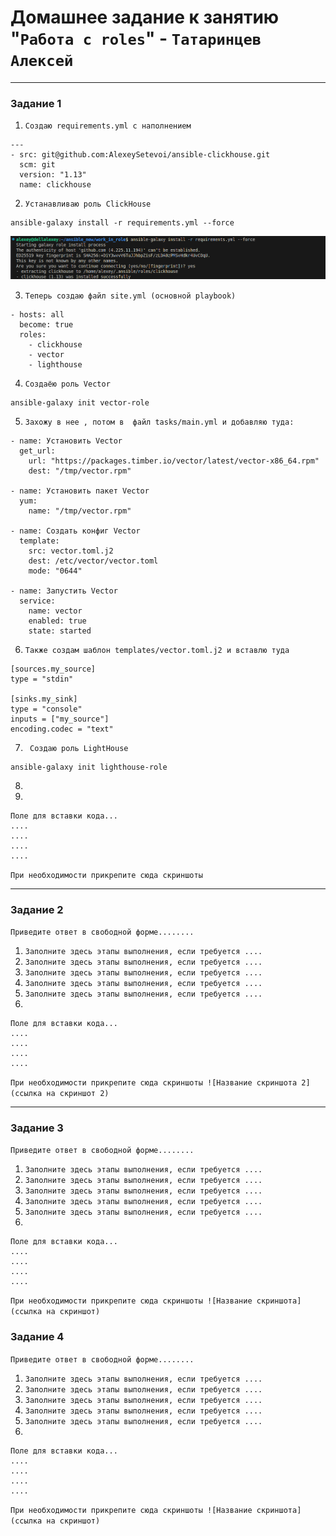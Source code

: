 # Домашнее задание к занятию "`Работа с roles`" - `Татаринцев Алексей`

---

### Задание 1

1. `Создаю requirements.yml с наполнением`
```
---
- src: git@github.com:AlexeySetevoi/ansible-clickhouse.git
  scm: git
  version: "1.13"
  name: clickhouse

```

2. `Устанавливаю роль ClickHouse`
```
ansible-galaxy install -r requirements.yml --force

```
![1](https://github.com/Foxbeerxxx/work_in_role/blob/main/img/img1.png)

3. `Теперь создаю файл site.yml (основной playbook)`
```
- hosts: all
  become: true
  roles:
    - clickhouse
    - vector
    - lighthouse

```

4. `Создаёю роль Vector`
```
ansible-galaxy init vector-role

```

5. `Захожу в нее , потом в  файл tasks/main.yml и добавляю туда:`

```
- name: Установить Vector
  get_url:
    url: "https://packages.timber.io/vector/latest/vector-x86_64.rpm"
    dest: "/tmp/vector.rpm"

- name: Установить пакет Vector
  yum:
    name: "/tmp/vector.rpm"

- name: Создать конфиг Vector
  template:
    src: vector.toml.j2
    dest: /etc/vector/vector.toml
    mode: "0644"

- name: Запустить Vector
  service:
    name: vector
    enabled: true
    state: started

```
6. `Также создам шаблон templates/vector.toml.j2 и вставлю туда`

```
[sources.my_source]
type = "stdin"

[sinks.my_sink]
type = "console"
inputs = ["my_source"]
encoding.codec = "text"
```

7. ` Создаю роль LightHouse`
```
ansible-galaxy init lighthouse-role

```

8. ` `
9. ` `









```
Поле для вставки кода...
....
....
....
....
```

`При необходимости прикрепитe сюда скриншоты
`


---

### Задание 2

`Приведите ответ в свободной форме........`

1. `Заполните здесь этапы выполнения, если требуется ....`
2. `Заполните здесь этапы выполнения, если требуется ....`
3. `Заполните здесь этапы выполнения, если требуется ....`
4. `Заполните здесь этапы выполнения, если требуется ....`
5. `Заполните здесь этапы выполнения, если требуется ....`
6. 

```
Поле для вставки кода...
....
....
....
....
```

`При необходимости прикрепитe сюда скриншоты
![Название скриншота 2](ссылка на скриншот 2)`


---

### Задание 3

`Приведите ответ в свободной форме........`

1. `Заполните здесь этапы выполнения, если требуется ....`
2. `Заполните здесь этапы выполнения, если требуется ....`
3. `Заполните здесь этапы выполнения, если требуется ....`
4. `Заполните здесь этапы выполнения, если требуется ....`
5. `Заполните здесь этапы выполнения, если требуется ....`
6. 

```
Поле для вставки кода...
....
....
....
....
```

`При необходимости прикрепитe сюда скриншоты
![Название скриншота](ссылка на скриншот)`

### Задание 4

`Приведите ответ в свободной форме........`

1. `Заполните здесь этапы выполнения, если требуется ....`
2. `Заполните здесь этапы выполнения, если требуется ....`
3. `Заполните здесь этапы выполнения, если требуется ....`
4. `Заполните здесь этапы выполнения, если требуется ....`
5. `Заполните здесь этапы выполнения, если требуется ....`
6. 

```
Поле для вставки кода...
....
....
....
....
```

`При необходимости прикрепитe сюда скриншоты
![Название скриншота](ссылка на скриншот)`
